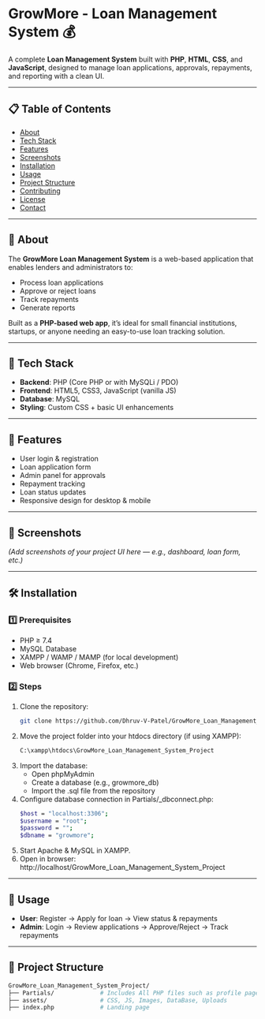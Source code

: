 # GrowMore - Loan Management System 💰

A complete **Loan Management System** built with **PHP**, **HTML**, **CSS**, and **JavaScript**, designed to manage loan applications, approvals, repayments, and reporting with a clean UI.

---

## 📋 Table of Contents
- [About](https://github.com/Dhruv-V-Patel/GrowMore_Loan_Management_System_Project/tree/main#-about)
- [Tech Stack](https://github.com/Dhruv-V-Patel/GrowMore_Loan_Management_System_Project/tree/main#-tech-stack)
- [Features](https://github.com/Dhruv-V-Patel/GrowMore_Loan_Management_System_Project/tree/main#-#features)
- [Screenshots](https://github.com/Dhruv-V-Patel/GrowMore_Loan_Management_System_Project/tree/main#-#screenshots)
- [Installation](https://github.com/Dhruv-V-Patel/GrowMore_Loan_Management_System_Project/tree/main#-#installation)
- [Usage](https://github.com/Dhruv-V-Patel/GrowMore_Loan_Management_System_Project/tree/main#-#usage)
- [Project Structure](https://github.com/Dhruv-V-Patel/GrowMore_Loan_Management_System_Project/tree/main#-#project-structure)
- [Contributing](https://github.com/Dhruv-V-Patel/GrowMore_Loan_Management_System_Project/tree/main#-#contributing)
- [License](https://github.com/Dhruv-V-Patel/GrowMore_Loan_Management_System_Project/tree/main#-#license)
- [Contact](https://github.com/Dhruv-V-Patel/GrowMore_Loan_Management_System_Project/tree/main#-#contact)

---

## 🧐 About
The **GrowMore Loan Management System** is a web-based application that enables lenders and administrators to:
- Process loan applications
- Approve or reject loans
- Track repayments
- Generate reports

Built as a **PHP-based web app**, it’s ideal for small financial institutions, startups, or anyone needing an easy-to-use loan tracking solution.

---

## 🧱 Tech Stack
- **Backend**: PHP (Core PHP or with MySQLi / PDO)
- **Frontend**: HTML5, CSS3, JavaScript (vanilla JS)
- **Database**: MySQL
- **Styling**: Custom CSS + basic UI enhancements

---

## 🌟 Features
- User login & registration
- Loan application form
- Admin panel for approvals
- Repayment tracking
- Loan status updates
- Responsive design for desktop & mobile

---

## 📸 Screenshots
*(Add screenshots of your project UI here — e.g., dashboard, loan form, etc.)*

---

## 🛠 Installation

### 1️⃣ Prerequisites
- PHP ≥ 7.4
- MySQL Database
- XAMPP / WAMP / MAMP (for local development)
- Web browser (Chrome, Firefox, etc.)

### 2️⃣ Steps
1. Clone the repository:
   ```bash
   git clone https://github.com/Dhruv-V-Patel/GrowMore_Loan_Management_System_Project.git
2. Move the project folder into your htdocs directory (if using XAMPP):
    ```bash
   C:\xampp\htdocs\GrowMore_Loan_Management_System_Project
3. Import the database:
   - Open phpMyAdmin
   - Create a database (e.g., growmore_db)
   - Import the .sql file from the repository  
4. Configure database connection in Partials/_dbconnect.php:
   ```bash
   $host = "localhost:3306";
   $username = "root";
   $password = "";
   $dbname = "growmore";
5. Start Apache & MySQL in XAMPP.
6. Open in browser: http://localhost/GrowMore_Loan_Management_System_Project
   
---

## 🎯 Usage

- **User**: Register → Apply for loan → View status & repayments
- **Admin**: Login → Review applications → Approve/Reject → Track repayments

---

## 📂 Project Structure
   ```bash
   GrowMore_Loan_Management_System_Project/
   ├── Partials/             # Includes All PHP files such as profile page, login and registration Form, loan application form, EMI calculator page, loan Details and Types Page, etc
   ├── assets/               # CSS, JS, Images, DataBase, Uploads
   ├── index.php             # Landing page
